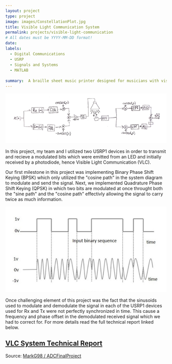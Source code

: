 ```yaml
---
layout: project
type: project
image: images/ConstellationPlot.jpg
title: Visible Light Communication System
permalink: projects/visible-light-communication
# All dates must be YYYY-MM-DD format!
date:
labels:
  - Digital Communications
  - USRP
  - Signals and Systems
  - MATLAB

summary:  A braille sheet music printer designed for musicians with visual impairment. 
---
```


<img class="ui extra-large top rounded image" src="../images/ADCSystemDiagram.png">

In this project, my team and I utilized two USRP1 devices in order to transmit and recieve a modulated bits which were emitted from an LED and initially received by a photodiode, hence Visible Light Communication (VLC).

Our first milestone in this project was implementing Binary Phase Shift Keying (BPSK) which only utilized the "cosine path" in the system diagram to modulate and send the signal. Next, we implemented Quadrature Phase Shift Keying (QPSK) in which two bits are modulated at once throught both the "sine path" and the "cosine path" effectivly allowing the signal to carry twice as much information.

<img class="ui large right floated rounded image" src="../images/BPSK.png">

Once challenging element of this project was the fact that the sinusoids used to modulate and demodulate the signal in each of the USRP1 devices used for Rx and Tx were not perfectly synchronized in time. This cause a frequency and phase offset in the demodulated received signal which we had to correct for. For more details read the full technical report linked below.

## [VLC System Technical Report](https://github.com/MarkG98/ADCFinalProject/blob/master/docs/ADCFinalReport.pdf)  


Source: <a href="https://github.com/MarkG98/ADCFinalProject"><i class="large github icon"></i>MarkG98 / ADCFinalProject</a>